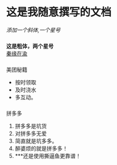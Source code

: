 # 这是我随意撰写的文档  

*添加一个斜体,一个星号*  
###
**这是粗体，两个星号**  
[秦缘在渝](http://qg001.com)  
###
美团秘籍
* 按时领取
* 及时浇水
* 多互动。  

###
拼多多  
1. 拼多多是坑货
2. 对拼多多无爱
3. 简直就是坑多多。
4. 醉婆烦的就是拼多多！
5. ***还是使用撕逼鱼更靠谱！
